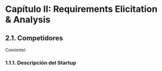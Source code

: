 # Capítulo II: Requirements Elicitation & Analysis

## 2.1. Competidores

Comimtel:

### 1.1.1. Descripción del Startup

